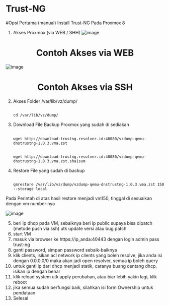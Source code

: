 # Trust-NG

#Opsi Pertama (manual)
Install Trust-NG Pada Proxmox 8

1. Akses Proxmox (via WEB / SHH)
   ![image](https://github.com/user-attachments/assets/c30a133c-6596-4271-bf9f-c8f5c1bce942)
 <h1 align="center">Contoh Akses via WEB</h1>

![image](https://github.com/user-attachments/assets/3e0fb7ee-6593-45de-bdf0-ce26d9a33523)
<h1 align="center">Contoh Akses via SSH</h1>

2. Akses Folder /var/lib/vz/dump/
   ##
       cd /var/lib/vz/dump/
   
4. Download File Backup Proxmox yang sudah di sediakan
   ##
       wget http://download-trustng.resolver.id:40080/vzdump-qemu-dnstrustng-1.0.3.vma.zst
   ##
       wget http://download-trustng.resolver.id:40080/vzdump-qemu-dnstrustng-1.0.3.vma.zst.sha1sum

5. Restore File yang sudah di backup
   ##
       qmrestore /var/lib/vz/dump/vzdump-qemu-dnstrustng-1.0.3.vma.zst 150 --storage local
Pada Perintah di atas hasil restore menjadi vm150, tinggal di sesuaikan dengan vm number nya

![image](https://github.com/user-attachments/assets/af892b8f-9d6c-4c2d-944b-f172baa24eab)

5. beri ip dhcp pada VM, sebaiknya beri ip public supaya bisa dipatch (metode push via ssh) utk update versi atau bug patch
6. start VM
7. masuk via browser ke https://ip_anda:40443 dengan login admin pass trust-ng
8. ganti password, simpan password sebaik-baiknya
9. klik clients, isikan acl network ip clients yang boleh resolve, jika anda isi dengan 0.0.0.0/0 maka akan jadi open resolver, semua ip boleh query
10. untuk ganti ip dari dhcp menjadi statik, caranya buang centang dhcp, isikan ip dengan benar
11. klik reload system utk apply perubahan, atau biar lebih yakin lagi, klik reboot
12. jika semua sudah berfungsi baik, silahkan isi form Ownership untuk pendataan
13. Selesai
